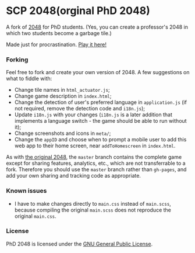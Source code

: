 # SCP 2048(orginal PhD 2048)
A fork of [2048](https://github.com/gabrielecirulli/2048) for PhD students. (Yes, you can create a professor's 2048 in which two students become a garbage tile.)

Made just for procrastination. [Play it here!](https://az123zx123.github.io/phd-2048/)

### Forking
Feel free to fork and create your own version of 2048. A few suggestions on what to fiddle with:

- Change tile names in `html_actuator.js`;
- Change game description in `index.html`;
- Change the detection of user's preferred language in `application.js` (if not required, remove the detection code and `i18n.js`);
- Update `i18n.js` with your changes (`i18n.js` is a later addition that implements a language switch - the game should be able to run without it);
- Change screenshots and icons in `meta/`;
- Change the `appID` and choose when to prompt a mobile user to add this web app to their home screen, near `addToHomescreen` in `index.html`.

As with [the original 2048](https://github.com/gabrielecirulli/2048/blob/master/CONTRIBUTING.md), the `master` branch contains the complete game except for sharing features, analytics, etc., which are not transferrable to a fork.
Therefore you should use the `master` branch rather than `gh-pages`, and add your own sharing and tracking code as appropriate.

### Known issues
- I have to make changes directly to `main.css` instead of `main.scss`, because compiling the original `main.scss` does not reproduce the original `main.css`.

### License
PhD 2048 is licensed under the [GNU General Public License](https://github.com/ymfa/phd-2048/blob/master/LICENSE.txt).
